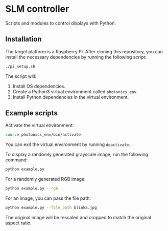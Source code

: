 # SLM controller

Scripts and modules to control displays with Python.

## Installation

The target platform is a Raspberry Pi. After cloning this repository, you can
install the necessary dependencies by running the following script:

```sh
./pi_setup.sh
```

The script will:
1. Install OS dependencies.
2. Create a Python3 virtual environment called `photonics_env`.
3. Install Python dependencies in the virtual environment.

## Example scripts

Activate the virtual environment:

```sh
source photonics_env/bin/activate
```
You can exit the virtual environment by running `deactivate`.

To display a randomly generated grayscale image, run the following command:

```sh
python example.py
```

For a randomly generated RGB image:

```sh
python example.py --rgb
```

For an image, you can pass the file path:

```sh
python example.py --file_path blinka.jpg
```
The original image will be rescaled and cropped to match the original aspect ratio.
